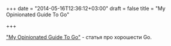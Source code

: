 +++
date = "2014-05-16T12:36:12+03:00"
draft = false
title = "My Opinionated Guide To Go"

+++

<p><a href="http://blog.hackingthought.com/2014/05/my-opinionated-guide-to-go-golang.html">&quot;My Opinionated Guide To Go&quot;</a>&nbsp;- статья про хорошести Go.</p>

